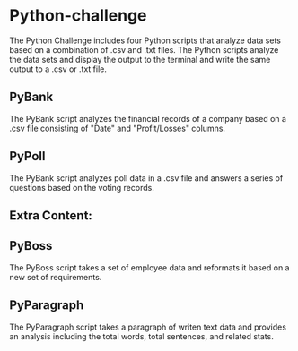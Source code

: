 # Python-challenge
  The Python Challenge includes four Python scripts that analyze data sets based on a combination of .csv and .txt files.  The Python scripts analyze the data sets and display the   output to the terminal and write the same output to a .csv or .txt file.

## PyBank
  The PyBank script analyzes the financial records of a company based on a .csv file consisting of "Date" and "Profit/Losses" columns.


## PyPoll
  The PyBank script analyzes poll data in a .csv file and answers a series of questions based on the voting records.

## Extra Content:
  ## PyBoss
  The PyBoss script takes a set of employee data and reformats it based on a new set of requirements.  


## PyParagraph
  The PyParagraph script takes a paragraph of writen text data and provides an analysis including the total words, total sentences, and related stats.






